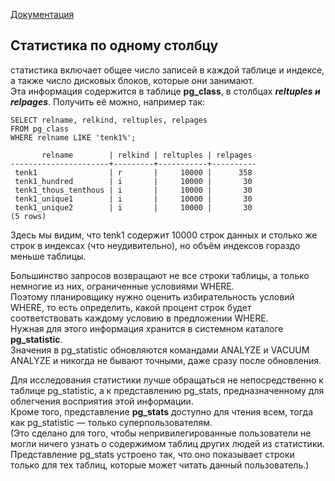 [Документация](https://postgrespro.ru/docs/postgresql/13/planner-stats)

## Статистика по одному столбцу
статистика включает общее число записей в каждой таблице и индексе, а также число дисковых блоков, которые они занимают.  
Эта информация содержится в таблице **pg_class**, в столбцах ***reltuples и relpages***. Получить её можно, например так:

```
SELECT relname, relkind, reltuples, relpages
FROM pg_class
WHERE relname LIKE 'tenk1%';

       relname        | relkind | reltuples | relpages
----------------------+---------+-----------+----------
 tenk1                | r       |     10000 |      358
 tenk1_hundred        | i       |     10000 |       30
 tenk1_thous_tenthous | i       |     10000 |       30
 tenk1_unique1        | i       |     10000 |       30
 tenk1_unique2        | i       |     10000 |       30
(5 rows)
```

Здесь мы видим, что tenk1 содержит 10000 строк данных и столько же строк в индексах (что неудивительно), но объём индексов гораздо меньше таблицы.

Большинство запросов возвращают не все строки таблицы, а только немногие из них, ограниченные условиями WHERE.  
Поэтому планировщику нужно оценить избирательность условий WHERE, то есть определить, какой процент строк будет соответствовать каждому условию в предложении WHERE.  
Нужная для этого информация хранится в системном каталоге **pg_statistic**.  
Значения в pg_statistic обновляются командами ANALYZE и VACUUM ANALYZE и никогда не бывают точными, даже сразу после обновления.

Для исследования статистики лучше обращаться не непосредственно к таблице pg_statistic, а к представлению pg_stats, предназначенному для облегчения восприятия этой информации.  
Кроме того, представление **pg_stats** доступно для чтения всем, тогда как pg_statistic — только суперпользователям.  
(Это сделано для того, чтобы непривилегированные пользователи не могли ничего узнать о содержимом таблиц других людей из статистики.  
Представление pg_stats устроено так, что оно показывает строки только для тех таблиц, которые может читать данный пользователь.)
